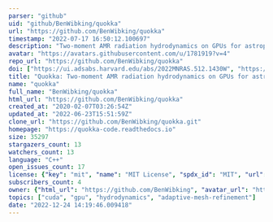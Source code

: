 ```yaml
---
parser: "github"
uid: "github/BenWibking/quokka"
url: "https://github.com/BenWibking/quokka"
timestamp: "2022-07-17 16:50:12.100697"
description: "Two-moment AMR radiation hydrodynamics on GPUs for astrophysics"
avatar: "https://avatars.githubusercontent.com/u/1781919?v=4"
repo_url: "https://github.com/BenWibking/quokka"
doi: ["https://ui.adsabs.harvard.edu/abs/2022MNRAS.512.1430W", "https://ui.adsabs.harvard.edu/abs/2021ascl.soft10009W/abstract"]
title: "Quokka: Two-moment AMR radiation hydrodynamics on GPUs for astrophysics"
name: "quokka"
full_name: "BenWibking/quokka"
html_url: "https://github.com/BenWibking/quokka"
created_at: "2020-02-07T03:26:54Z"
updated_at: "2022-06-23T15:51:59Z"
clone_url: "https://github.com/BenWibking/quokka.git"
homepage: "https://quokka-code.readthedocs.io"
size: 35297
stargazers_count: 13
watchers_count: 13
language: "C++"
open_issues_count: 17
license: {"key": "mit", "name": "MIT License", "spdx_id": "MIT", "url": "https://api.github.com/licenses/mit", "node_id": "MDc6TGljZW5zZTEz"}
subscribers_count: 4
owner: {"html_url": "https://github.com/BenWibking", "avatar_url": "https://avatars.githubusercontent.com/u/1781919?v=4", "login": "BenWibking", "type": "User"}
topics: ["cuda", "gpu", "hydrodynamics", "adaptive-mesh-refinement"]
date: "2022-12-24 14:19:46.009418"
---
```

